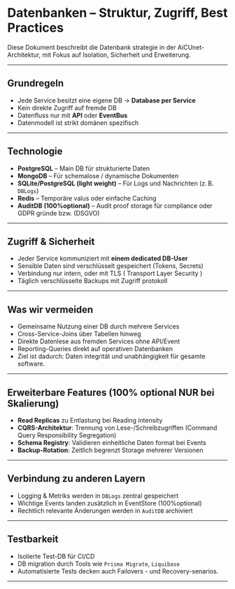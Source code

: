 # Datenbanken – Struktur, Zugriff, Best Practices

Diese Dokument beschreibt die Datenbank strategie in der AiCUnet-Architektur, mit Fokus auf Isolation, Sicherheit und Erweiterung.

---

## Grundregeln

- Jede Service besitzt eine eigene DB → **Database per Service**
- Kein direkte Zugriff auf fremde DB
- Datenfluss nur mit **API** oder **EventBus**
- Datenmodell ist strikt domänen spezifisch

---

## Technologie

- **PostgreSQL** – Main DB für strukturierte Daten
- **MongoDB** – Für schemalose / dynamische Dokumenten
- **SQLite/PostgreSQL (light weight)** – Für Logs und Nachrichten (z. B. `DBLogs`)
- **Redis** – Temporäre valus oder einfache Caching
- **AuditDB (100%optional)** – Audit proof storage für compliance oder GDPR gründe bzw. (DSGVO)

---

## Zugriff & Sicherheit

- Jeder Service kommuniziert mit **einem dedicated DB-User**
- Sensible Daten sind verschlüsselt gespeichert (Tokens, Secrets)
- Verbindung nur intern, oder mit TLS ( Transport Layer Security )
- Täglich verschlüsselte Backups mit Zugriff protokoll

---

## Was wir vermeiden

- Gemeinsame Nutzung einer DB durch mehrere Services 
- Cross-Service-Joins über Tabellen hinweg
- Direkte Datenlese aus fremden Services ohne API/Event
- Reporting-Queries direkt auf operativen Datenbanken
- Ziel ist dadurch: Daten integrität und unabhängigkeit für gesamte software.

---

## Erweiterbare Features (100% optional NUR bei Skalierung)

- **Read Replicas** zu Entlastung bei Reading intensity
- **CQRS-Architektur**: Trennung von Lese-/Schreibzugriffen (Command Query Responsibility Segregation)
- **Schema Registry**: Validieren einheitliche Daten format bei Events
- **Backup-Rotation**: Zeitlich begrenzt Storage mehrerer Versionen

---

## Verbindung zu anderen Layern

- Logging & Metriks werden in `DBLogs` zentral gespeichert
- Wichtige Events landen zusätzlich in EventStore (100%optional)
- Rechtlich relevante Änderungen werden in `AuditDB` archiviert

---

## Testbarkeit

- Isolierte Test-DB für CI/CD 
- DB migration durch Tools wie `Prisma Migrate`, `Liquibase`
- Automatisierte Tests decken auch Failovers - und Recovery-senarios.

---
